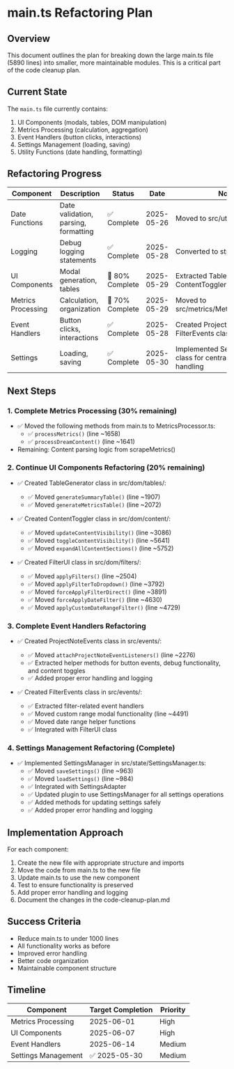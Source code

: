 # main.ts Refactoring Plan

## Overview

This document outlines the plan for breaking down the large main.ts file (5890 lines) into smaller, more maintainable modules. This is a critical part of the code cleanup plan.

## Current State

The `main.ts` file currently contains:

1. UI Components (modals, tables, DOM manipulation)
2. Metrics Processing (calculation, aggregation)
3. Event Handlers (button clicks, interactions)
4. Settings Management (loading, saving)
5. Utility Functions (date handling, formatting)

## Refactoring Progress

| Component | Description | Status | Date | Notes |
|-----------|-------------|--------|------|-------| 
| Date Functions | Date validation, parsing, formatting | ✅ Complete | 2025-05-26 | Moved to src/utils/date-utils.ts |
| Logging | Debug logging statements | ✅ Complete | 2025-05-28 | Converted to structured logging |
| UI Components | Modal generation, tables | 🔄 80% Complete | 2025-05-29 | Extracted TableGenerator, ContentToggler, and FilterUI |
| Metrics Processing | Calculation, organization | 🔄 70% Complete | 2025-05-29 | Moved to src/metrics/MetricsProcessor.ts |
| Event Handlers | Button clicks, interactions | ✅ Complete | 2025-05-28 | Created ProjectNoteEvents and FilterEvents classes |
| Settings | Loading, saving | ✅ Complete | 2025-05-30 | Implemented SettingsManager class for centralized settings handling |

## Next Steps

### 1. Complete Metrics Processing (30% remaining)

- ✅ Moved the following methods from main.ts to MetricsProcessor.ts:
  - ✅ `processMetrics()` (line ~1658)
  - ✅ `processDreamContent()` (line ~1641)
- Remaining: Content parsing logic from scrapeMetrics() 

### 2. Continue UI Components Refactoring (20% remaining)

- ✅ Created TableGenerator class in src/dom/tables/:
  - ✅ Moved `generateSummaryTable()` (line ~1907)
  - ✅ Moved `generateMetricsTable()` (line ~2072)

- ✅ Created ContentToggler class in src/dom/content/:
  - ✅ Moved `updateContentVisibility()` (line ~3086)
  - ✅ Moved `toggleContentVisibility()` (line ~5641)
  - ✅ Moved `expandAllContentSections()` (line ~5752)

- ✅ Created FilterUI class in src/dom/filters/:
  - ✅ Moved `applyFilters()` (line ~2504)
  - ✅ Moved `applyFilterToDropdown()` (line ~3792)
  - ✅ Moved `forceApplyFilterDirect()` (line ~3891)
  - ✅ Moved `forceApplyDateFilter()` (line ~4630)
  - ✅ Moved `applyCustomDateRangeFilter()` (line ~4729)

### 3. Complete Event Handlers Refactoring

- ✅ Created ProjectNoteEvents class in src/events/:
  - ✅ Moved `attachProjectNoteEventListeners()` (line ~2276)
  - ✅ Extracted helper methods for button events, debug functionality, and content toggles
  - ✅ Added proper error handling and logging

- ✅ Created FilterEvents class in src/events/:
  - ✅ Extracted filter-related event handlers
  - ✅ Moved custom range modal functionality (line ~4491)
  - ✅ Moved date range helper functions
  - ✅ Integrated with FilterUI class

### 4. Settings Management Refactoring (Complete)

- ✅ Implemented SettingsManager in src/state/SettingsManager.ts:
  - ✅ Moved `saveSettings()` (line ~963)
  - ✅ Moved `loadSettings()` (line ~984)
  - ✅ Integrated with SettingsAdapter
  - ✅ Updated plugin to use SettingsManager for all settings operations
  - ✅ Added methods for updating settings safely
  - ✅ Added proper error handling and logging

## Implementation Approach

For each component:

1. Create the new file with appropriate structure and imports
2. Move the code from main.ts to the new file
3. Update main.ts to use the new component
4. Test to ensure functionality is preserved
5. Add proper error handling and logging
6. Document the changes in the code-cleanup-plan.md

## Success Criteria

- Reduce main.ts to under 1000 lines
- All functionality works as before
- Improved error handling
- Better code organization
- Maintainable component structure

## Timeline

| Component | Target Completion | Priority |
|-----------|-------------------|----------|
| Metrics Processing | 2025-06-01 | High |
| UI Components | 2025-06-07 | High |
| Event Handlers | 2025-06-14 | Medium |
| Settings Management | ✅ 2025-05-30 | Medium | 